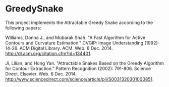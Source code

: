 GreedySnake
===========
This project implements the Attractable Greedy Snake according to the following papers:

Williams, Donna J., and Mubarak Shah. "A Fast Algorithm for Active Contours and Curvature Estimation." CVGIP: Image Understanding (1992): 14-26. ACM Digital Library. ACM. Web. 6 Dec. 2014. <http://dl.acm.org/citation.cfm?id=134401>.

Ji, Lilian, and Hong Yan. "Attractable Snakes Based on the Greedy Algorithm for Contour Extraction." Pattern Recognition (2002): 791-806. Science Direct. Elsevier. Web. 6 Dec. 2014. <http://www.sciencedirect.com/science/article/pii/S0031320301000851>.
